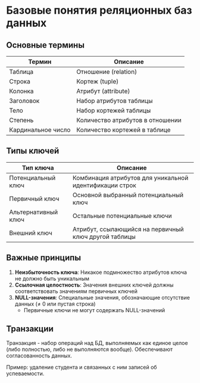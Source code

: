 # Базовые понятия реляционных баз данных

## Основные термины

| Термин       | Описание                          |
|--------------|-----------------------------------|
| Таблица      | Отношение (relation)              |
| Строка       | Кортеж (tuple)                    |
| Колонка      | Атрибут (attribute)               |
| Заголовок    | Набор атрибутов таблицы           |
| Тело         | Набор кортежей таблицы            |
| Степень      | Количество атрибутов в отношении  |
| Кардинальное число | Количество кортежей в таблице |

## Типы ключей

| Тип ключа          | Описание                                                                 |
|--------------------|--------------------------------------------------------------------------|
| Потенциальный ключ | Комбинация атрибутов для уникальной идентификации строк                 |
| Первичный ключ     | Основной выбранный потенциальный ключ                                   |
| Альтернативный ключ| Остальные потенциальные ключи                                           |
| Внешний ключ       | Атрибут, ссылающийся на первичный ключ другой таблицы                   |

## Важные принципы

1. **Неизбыточность ключа**: Никакое подмножество атрибутов ключа не должно быть уникальным
2. **Ссылочная целостность**: Значения внешних ключей должны соответствовать значениям первичных ключей
3. **NULL-значения**: Специальные значения, обозначающие отсутствие данных (≠ 0 или пустая строка)
   - Первичные ключи не могут содержать NULL-значений

## Транзакции

Транзакция - набор операций над БД, выполняемых как единое целое (либо полностью, либо не выполняются вообще). Обеспечивают согласованность данных.

Пример: удаление студента и связанных с ним записей об успеваемости.